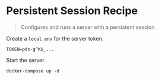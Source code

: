 # Persistent Session Recipe
> Configures and runs a server with a persistent session.

Create a `local.env` for the server token.
```dotenv
TOKEN=pds-g^KU_...
```

Start the server.
```shell
docker-compose up -d
```
